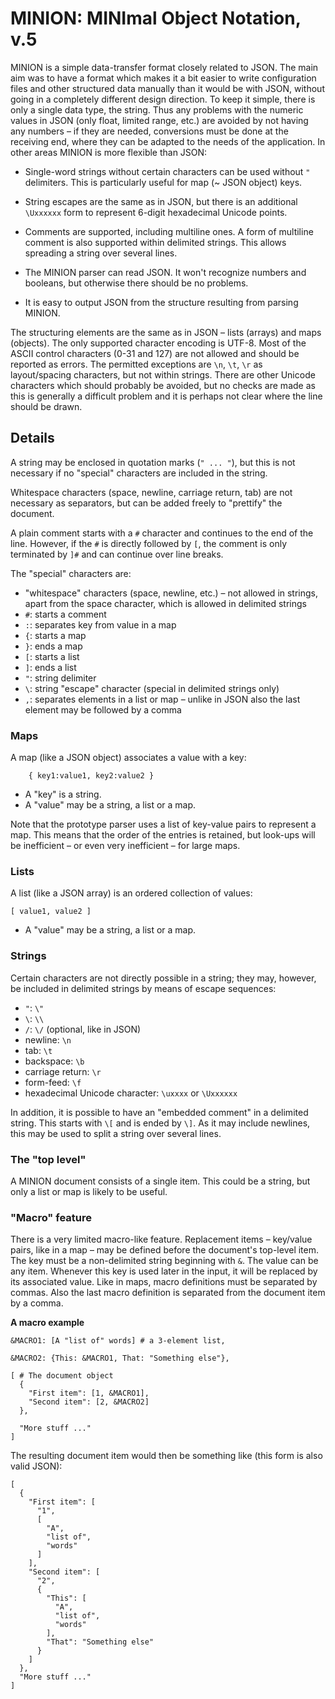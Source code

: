 # MINION: MINImal Object Notation, v.5

MINION is a simple data-transfer format closely related to JSON. The main aim was to have a format which makes it a bit easier to write configuration files and other structured data manually than it would be with JSON, without going in a completely different design direction. To keep it simple, there is only a single data type, the string. Thus any problems with the numeric values in JSON (only float, limited range, etc.) are avoided by not having any numbers – if they are needed, conversions must be done at the receiving end, where they can be adapted to the needs of the application. In other areas MINION is more flexible than JSON:

 - Single-word strings without certain characters can be used without `"` delimiters. This is particularly useful for map (~ JSON object) keys.

 - String escapes are the same as in JSON, but there is an additional `\Uxxxxxx` form to represent 6-digit hexadecimal Unicode points.

 - Comments are supported, including multiline ones. A form of multiline comment is also supported within delimited strings. This allows spreading a string over several lines.

 - The MINION parser can read JSON. It won't recognize numbers and booleans, but otherwise there should be no problems.

 - It is easy to output JSON from the structure resulting from parsing MINION.

The structuring elements are the same as in JSON – lists (arrays) and maps (objects). The only supported character encoding is UTF-8. Most of the ASCII control characters (0-31 and 127) are not allowed and should be reported as errors. The permitted exceptions are `\n`, `\t`, `\r` as layout/spacing characters, but not within strings. There are other Unicode characters which should probably be avoided, but no checks are made as this is generally a difficult problem and it is perhaps not clear where the line should be drawn.

## Details

A string may be enclosed in quotation marks (`" ... "`), but this is not necessary if no "special" characters are included in the string.

Whitespace characters (space, newline, carriage return, tab) are not necessary as separators, but can be added freely to "prettify" the document.

A plain comment starts with a `#` character and continues to the end of the line. However, if the `#` is directly followed by `[`, the comment is only terminated by `]#` and can continue over line breaks.

The "special" characters are:
 - "whitespace" characters (space, newline, etc.) – not allowed in strings, apart from the space character, which is allowed in delimited strings
 - `#`: starts a comment
 - `:`: separates key from value in a map
 - `{`: starts a map
 - `}`: ends a map
 - `[`: starts a list
 - `]`: ends a list
 - `"`: string delimiter
 - `\`: string "escape" character (special in delimited strings only)
 - `,`: separates elements in a list or map – unlike in JSON also the last element may be followed by a comma

### Maps

A map (like a JSON object) associates a value with a key:

```
    { key1:value1, key2:value2 }
```

 - A "key" is a string.
 - A "value" may be a string, a list or a map.

Note that the prototype parser uses a list of key-value pairs to represent a map. This means that the order of the entries is retained, but look-ups will be inefficient – or even very inefficient – for large maps. 
 
### Lists

A list (like a JSON array) is an ordered collection of values:

```
[ value1, value2 ]
```

 - A "value" may be a string, a list or a map.

### Strings

Certain characters are not directly possible in a string; they may, however, be included in delimited strings by means of escape sequences:

 - `"`: `\"`
 - `\`: `\\`
 - `/`: `\/` (optional, like in JSON)
 - newline: `\n`
 - tab: `\t`
 - backspace: `\b`
 - carriage return: `\r`
 - form-feed: `\f`
 - hexadecimal Unicode character: `\uxxxx` or `\Uxxxxxx`

In addition, it is possible to have an "embedded comment" in a delimited string. This starts with `\[` and is ended by `\]`. As it may include newlines, this may be used to split a string over several lines.

### The "top level"

A MINION document consists of a single item. This could be a string, but only a list or map is likely to be useful.
 
### "Macro" feature

There is a very limited macro-like feature. Replacement items – key/value pairs, like in a map – may be defined before the document's top-level item. The key must be a non-delimited string beginning with `&`. The value can be any item. Whenever this key is used later in the input, it will be replaced by its associated value. Like in maps, macro definitions must be separated by commas. Also the last macro definition is separated from the document item by a comma.


**A macro example**

```
&MACRO1: [A "list of" words] # a 3-element list,

&MACRO2: {This: &MACRO1, That: "Something else"},

[ # The document object
  {
    "First item": [1, &MACRO1],
    "Second item": [2, &MACRO2]
  },

  "More stuff ..."
]
```

The resulting document item would then be something like (this form is also valid JSON):

```
[
  {
    "First item": [
      "1",
      [
        "A",
        "list of",
        "words"
      ]
    ],
    "Second item": [
      "2",
      {
        "This": [
          "A",
          "list of",
          "words"
        ],
        "That": "Something else"
      }
    ]
  },
  "More stuff ..."
]
```
